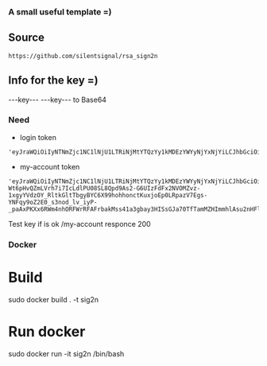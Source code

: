 ### A small useful template =)

## Source
```URL
https://github.com/silentsignal/rsa_sign2n
```
## Info for the key =)
---key---
---key---
to Base64


### Need
- login token

```
'eyJraWQiOiIyNTNmZjc1NC1lNjU1LTRiNjMtYTQzYy1kMDEzYWYyNjYxNjYiLCJhbGciOiJSUzI1NiJ9.eyJpc3MiOiJwb3J0c3dpZ2dlciIsInN1YiI6IndpZW5lciIsImV4cCI6MTY1NTg5MDU3NH0.iDlTP_WXGNJepVbPTRnT5mKHgSoojI6X8V6QYczDPWjgZgqIPH5RFnnr2orq17YSJmPAFNqtxuLwfjNdPOP93sTAHOCuBKtYlzmff9tXYm0c6VW8Elu4r6IDSyVD2sNKHJhamtf7e2GVhNeyfHvLO9J_Bl8nw_jtBOAshg0LErA_G9RULvbYMmLpHKXX2M5HpqY7loPa4Eb9uxdKjQtWFxyWg1Tf4fBCpZJWxRb5CJW90Urn4VGftbNDNYQqPDFyVFLEAfi5kGFDJUqrldF4Xb6_gGDNgN6kdO_RRf0EQQStd2tXlZcLoKFiZWA9NA0QhBKU1e8N_fXOGdkWsyoIEw'
```
- my-account token

```
'eyJraWQiOiIyNTNmZjc1NC1lNjU1LTRiNjMtYTQzYy1kMDEzYWYyNjYxNjYiLCJhbGciOiJSUzI1NiJ9.eyJpc3MiOiJwb3J0c3dpZ2dlciIsInN1YiI6IndpZW5lciIsImV4cCI6MTY1NTg5MDU2NX0.QVy15MbqFXF_87vmW_ed7eXuBWISMFrRrAaUJ9Frvj4FtTbNJ7GkEC-Wt6pHvQZmLVrh7i7IcLdlPU08SL8Qpd9As2-G6UIzFdFx2NVOMZvz-1xgyYVdzOY_RltkGltTbgyBYC6X99hohhonctKuxjoEp0LRpazV7Egs-YNFqy9oZ2E0_s3nod_lv_iyP-_paAxPKXx6RWm4nhORFWrRFAFrbakMss41a3gbay3HISsGJa70TfTamMZHImmhlAsu2nHFl7NpRMCLPwqbd8weVOeDFuiv2OtXTDM8e8O3fDQtxGZZZ9e_tzuSJWQXH3vBl2KTINGdBSKFiDeXJbqr0g'
```

Test key if is ok
/my-account 
responce 200


### Docker

# Build
sudo docker build . -t sig2n

# Run docker
sudo docker run -it sig2n /bin/bash
